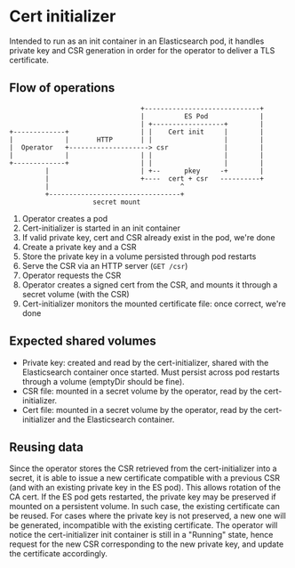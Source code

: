 # Cert initializer

Intended to run as an init container in an Elasticsearch pod, it handles private key and CSR generation in order for the operator to deliver a TLS certificate.

## Flow of operations

```text
                                 +-----------------------------+
                                 |          ES Pod             |
                                 | +------------------+        |
+-------------+                  | |    Cert init     |        |
|             |       HTTP       | |                  |        |
|  Operator   +--------------------> csr              |        |
|             |                  | |                  |        |
+-------------+                  | |                  |        |
         |                       | +--      pkey     -+        |
         |                       +----  cert + csr   ----------+
         |                                 ^
         +---------------------------------+
                     secret mount
```

1. Operator creates a pod
2. Cert-initializer is started in an init container
3. If valid private key, cert and CSR already exist in the pod, we're done
4. Create a private key and a CSR
5. Store the private key in a volume persisted through pod restarts
6. Serve the CSR via an HTTP server (`GET /csr`)
7. Operator requests the CSR
8. Operator creates a signed cert from the CSR, and mounts it through a secret volume (with the CSR)
9. Cert-initializer monitors the mounted certificate file: once correct, we're done

## Expected shared volumes

* Private key: created and read by the cert-initializer, shared with the Elasticsearch container once started. Must persist across pod restarts through a volume (emptyDir should be fine).
* CSR file: mounted in a secret volume by the operator, read by the cert-initializer.
* Cert file: mounted in a secret volume by the operator, read by the cert-initializer and the Elasticsearch container.

## Reusing data

Since the operator stores the CSR retrieved from the cert-initializer into a secret, it is able to issue a new certificate compatible with a previous CSR (and with an existing private key in the ES pod). This allows rotation of the CA cert.
If the ES pod gets restarted, the private key may be preserved if mounted on a persistent volume. In such case, the existing certificate can be reused.
For cases where the private key is not preserved, a new one will be generated, incompatible with the existing certificate. The operator will notice the cert-initializer init container is still in a "Running" state, hence request for the new CSR corresponding to the new private key, and update the certificate accordingly.
